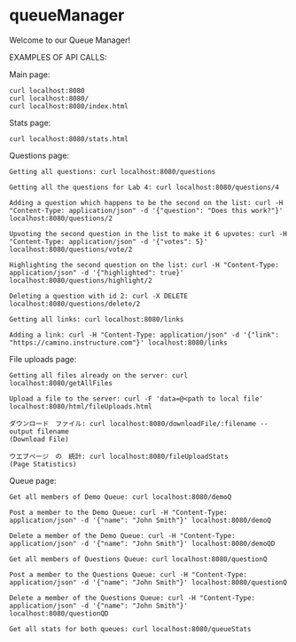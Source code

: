# queueManager

Welcome to our Queue Manager!

EXAMPLES OF API CALLS:

Main page:

    curl localhost:8080
    curl localhost:8080/
    curl localhost:8080/index.html
    
Stats page:

    curl localhost:8080/stats.html
    
Questions page:
    
    Getting all questions: curl localhost:8080/questions 
    
    Getting all the questions for Lab 4: curl localhost:8080/questions/4 
    
    Adding a question which happens to be the second on the list: curl -H "Content-Type: application/json" -d '{"question": "Does this work?"}' localhost:8080/questions/2
    
    Upvoting the second question in the list to make it 6 upvotes: curl -H "Content-Type: application/json" -d '{"votes": 5}' localhost:8080/questions/vote/2
    
    Highlighting the second question on the list: curl -H "Content-Type: application/json" -d '{"highlighted": true}' localhost:8080/questions/highlight/2
    
    Deleting a question with id 2: curl -X DELETE localhost:8080/questions/delete/2 
    
    Getting all links: curl localhost:8080/links
    
    Adding a link: curl -H "Content-Type: application/json" -d '{"link": "https://camino.instructure.com"}' localhost:8080/links

File uploads page:
    
    Getting all files already on the server: curl localhost:8080/getAllFiles
    
    Upload a file to the server: curl -F 'data=@<path to local file' localhost:8080/html/fileUploads.html
    
    ダウンロード　ファイル: curl localhost:8080/downloadFile/:filename --output filename
    (Download File)
    
    ウエブページ　の　統計: curl localhost:8080/fileUploadStats
    (Page Statistics)

Queue page: 

    Get all members of Demo Queue: curl localhost:8080/demoQ
    
    Post a member to the Demo Queue: curl -H "Content-Type: application/json" -d '{"name": "John Smith"}' localhost:8080/demoQ
    
    Delete a member of the Demo Queue: curl -H "Content-Type: application/json" -d '{"name": "John Smith"}' localhost:8080/demoQD
    
    Get all members of Questions Queue: curl localhost:8080/questionQ
    
    Post a member to the Questions Queue: curl -H "Content-Type: application/json" -d '{"name": "John Smith"}' localhost:8080/questionQ
    
    Delete a member of the Questions Queue: curl -H "Content-Type: application/json" -d '{"name": "John Smith"}' localhost:8080/questionQD
    
    Get all stats for both queues: curl localhost:8080/queueStats
